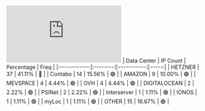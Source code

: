 ![Diagramm](https://github.com/obajay/StateSync-snapshots/blob/main/Projects/Source/1/README.md)
| Data Center | IP Count | Percentage | Freq |
|:------------:|:--------:|:-----------:|:-----:|
| HETZNER | 37 | 41.11% | 🔴 |
| Contabo | 14 | 15.56% | 🟢 |
| AMAZON | 9 | 10.00% | 🟢 |
| MEVSPACE | 4 | 4.44% | 🟢 |
| OVH | 4 | 4.44% | 🟢 |
| DIGITALOCEAN | 2 | 2.22% | 🟢 |
| PSINet | 2 | 2.22% | 🟢 |
| Interserver | 1 | 1.11% | 🟢 |
| IONOS | 1 | 1.11% | 🟢 |
| myLoc | 1 | 1.11% | 🟢 |
| OTHER | 15 | 16.67% | 🟢 |
